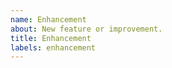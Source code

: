 ```yaml
---
name: Enhancement
about: New feature or improvement.
title: Enhancement
labels: enhancement
---
```


<!--

Detailed description.

Acceptance criteria. A list of requirements with the following format:

* When *action* then *result*
* When this is done then other thing should happen

-->
